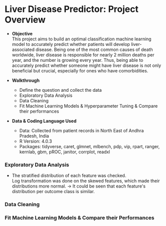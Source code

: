 # Liver Disease Predictor: Project Overview 

* **Objective**<br/> 
This project aims to build an optimal classification machine learning model to accurately predict whether patients will develop liver-associated disease. Being one of the most common causes of death worldwide, liver disease is responsible for nearly 2 million deaths per year, and the number is growing every year. Thus, being able to accurately predict whether someone might have liver disease is not only beneficial but crucial, especially for ones who have comorbidities. 

* **Walkthrough** 
    - Define the question and collect the data
    - Exploratory Data Analysis
    - Data Cleaning 
    - Fit Machine Learning Models & Hyperparameter Tuning & Compare their performances 

* **Data & Coding Language Used** 
    - Data: Collected from patient records in North East of Andhra Pradesh, India 
    - R Version: 4.0.3
    - Packages: tidyverse, caret, glmnet, mlbench, pdp, vip, rpart, ranger, kernlab, gbm, pROC, janitor, corrplot, readxl

### Exploratory Data Analysis 
* The stratified distribution of each feature was checked.<br/>
  Log transformation was done on the skewed features, which made their distributions more normal.
  &#8594; It could be seen that each feature's distribution per outcome class is similar. 
  

### Data Cleaning  



### Fit Machine Learning Models & Compare their Performances 

